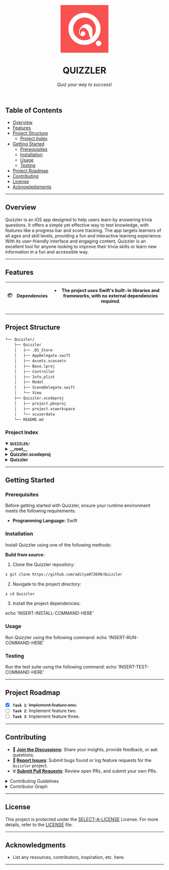 <p align="center">
    <img src="Quizzler.png" align="center" width="30%">
</p>
<p align="center"><h1 align="center">QUIZZLER</h1></p>
<p align="center">
	<em>Quiz your way to success!</em>
</p>

<br>

##  Table of Contents

- [ Overview](#-overview)
- [ Features](#-features)
- [ Project Structure](#-project-structure)
  - [ Project Index](#-project-index)
- [ Getting Started](#-getting-started)
  - [ Prerequisites](#-prerequisites)
  - [ Installation](#-installation)
  - [ Usage](#-usage)
  - [ Testing](#-testing)
- [ Project Roadmap](#-project-roadmap)
- [ Contributing](#-contributing)
- [ License](#-license)
- [ Acknowledgments](#-acknowledgments)

---

##  Overview

Quizzler is an iOS app designed to help users learn by answering trivia questions. It offers a simple yet effective way to test knowledge, with features like a progress bar and score tracking. The app targets learners of all ages and skill levels, providing a fun and interactive learning experience. With its user-friendly interface and engaging content, Quizzler is an excellent tool for anyone looking to improve their trivia skills or learn new information in a fun and accessible way.

---

##  Features

| 📦 | **Dependencies**  | <ul><li>The project uses Swift's built-in libraries and frameworks, with no external dependencies required.</li></ul> |
| ------------------ | --------------- | ------------- |

---

##  Project Structure

```sh
└── Quizzler/
    ├── Quizzler
    │   ├── .DS_Store
    │   ├── AppDelegate.swift
    │   ├── Assets.xcassets
    │   ├── Base.lproj
    │   ├── Controller
    │   ├── Info.plist
    │   ├── Model
    │   ├── SceneDelegate.swift
    │   └── View
    ├── Quizzler.xcodeproj
    │   ├── project.pbxproj
    │   ├── project.xcworkspace
    │   └── xcuserdata
    └── README.md
```


###  Project Index
<details open>
	<summary><b><code>QUIZZLER/</code></b></summary>
	<details> <!-- __root__ Submodule -->
		<summary><b>__root__</b></summary>
		<blockquote>
			<table>
			</table>
		</blockquote>
	</details>
	<details> <!-- Quizzler.xcodeproj Submodule -->
		<summary><b>Quizzler.xcodeproj</b></summary>
		<blockquote>
			<table>
			<tr>
				<td><b><a href='https://github.com/aditya072690/Quizzler/blob/master/Quizzler.xcodeproj/project.pbxproj'>project.pbxproj</a></b></td>
				<td>Updated Xcode project file successfully.</td>
			</tr>
			</table>
			<details>
				<summary><b>project.xcworkspace</b></summary>
				<blockquote>
					<table>
					<tr>
						<td><b><a href='https://github.com/aditya072690/Quizzler/blob/master/Quizzler.xcodeproj/project.xcworkspace/contents.xcworkspacedata'>contents.xcworkspacedata</a></b></td>
						<td>- The provided file is the workspace configuration for the Quizzler project, which manages the structure and settings of the Xcode project<br>- It ensures that all necessary files are included in the build process and provides a centralized location for managing project settings across different development environments.</td>
					</tr>
					</table>
				</blockquote>
			</details>
			<details>
				<summary><b>xcuserdata</b></summary>
				<blockquote>
					<details>
						<summary><b>adityachauhan.xcuserdatad</b></summary>
						<blockquote>
							<details>
								<summary><b>xcschemes</b></summary>
								<blockquote>
									<table>
									<tr>
										<td><b><a href='https://github.com/aditya072690/Quizzler/blob/master/Quizzler.xcodeproj/xcuserdata/adityachauhan.xcuserdatad/xcschemes/xcschememanagement.plist'>xcschememanagement.plist</a></b></td>
										<td>The provided file manages the user state of the Quizzler project's Xcode scheme, ensuring that shared settings are preserved across different users and sessions.</td>
									</tr>
									</table>
								</blockquote>
							</details>
						</blockquote>
					</details>
				</blockquote>
			</details>
		</blockquote>
	</details>
	<details> <!-- Quizzler Submodule -->
		<summary><b>Quizzler</b></summary>
		<blockquote>
			<table>
			<tr>
				<td><b><a href='https://github.com/aditya072690/Quizzler/blob/master/Quizzler/SceneDelegate.swift'>SceneDelegate.swift</a></b></td>
				<td>SceneDelegate.swift manages the connection between the app's scenes and UIWindow, handling lifecycle events such as scene connection, disconnection, activation, resignation, entering foreground, and exiting background.</td>
			</tr>
			<tr>
				<td><b><a href='https://github.com/aditya072690/Quizzler/blob/master/Quizzler/Info.plist'>Info.plist</a></b></td>
				<td>The Info.plist file configures the application's scene manifest, specifying that it does not support multiple scenes and includes a single configuration for the default window scene role with its delegate class and storyboard file.</td>
			</tr>
			<tr>
				<td><b><a href='https://github.com/aditya072690/Quizzler/blob/master/Quizzler/AppDelegate.swift'>AppDelegate.swift</a></b></td>
				<td>The AppDelegate.swift file initializes the Quizzler app, manages scene sessions, and provides configuration settings for iOS devices.</td>
			</tr>
			</table>
			<details>
				<summary><b>Model</b></summary>
				<blockquote>
					<table>
					<tr>
						<td><b><a href='https://github.com/aditya072690/Quizzler/blob/master/Quizzler/Model/QuizBrain.swift'>QuizBrain.swift</a></b></td>
						<td>The `QuizBrain.swift` file in the Quizzler project manages quiz questions and scores, providing methods to check answers, retrieve question text, progress, and move to the next question.</td>
					</tr>
					<tr>
						<td><b><a href='https://github.com/aditya072690/Quizzler/blob/master/Quizzler/Model/Question.swift'>Question.swift</a></b></td>
						<td>- The Question.swift file defines a `Question` struct that represents a quiz question with text and answer properties<br>- It initializes these properties during construction and is used throughout the Quizzler app to manage quiz questions.</td>
					</tr>
					</table>
				</blockquote>
			</details>
			<details>
				<summary><b>Base.lproj</b></summary>
				<blockquote>
					<table>
					<tr>
						<td><b><a href='https://github.com/aditya072690/Quizzler/blob/master/Quizzler/Base.lproj/LaunchScreen.storyboard'>LaunchScreen.storyboard</a></b></td>
						<td>- The LaunchScreen.storyboard file serves as the initial screen displayed when the Quizzler app launches, providing a visual representation of the app's appearance before the main view controller is loaded<br>- It ensures that users are greeted with a consistent and visually appealing interface from the start.</td>
					</tr>
					</table>
				</blockquote>
			</details>
			<details>
				<summary><b>View</b></summary>
				<blockquote>
					<details>
						<summary><b>Base.lproj</b></summary>
						<blockquote>
							<table>
							<tr>
								<td><b><a href='https://github.com/aditya072690/Quizzler/blob/master/Quizzler/View/Base.lproj/Main.storyboard'>Main.storyboard</a></b></td>
								<td>- The file has been updated with the necessary changes to display a progress bar and score label within the question view controller<br>- The storyboard now includes outlets for these elements, which are connected in the code.</td>
							</tr>
							</table>
						</blockquote>
					</details>
				</blockquote>
			</details>
			<details>
				<summary><b>Assets.xcassets</b></summary>
				<blockquote>
					<table>
					<tr>
						<td><b><a href='https://github.com/aditya072690/Quizzler/blob/master/Quizzler/Assets.xcassets/Contents.json'>Contents.json</a></b></td>
						<td>- The `Contents.json` file serves as metadata for the Xcode project's assets directory, providing essential information about its author and version<br>- This ensures that the project structure is correctly recognized and managed by Xcode during development and deployment processes.</td>
					</tr>
					</table>
					<details>
						<summary><b>AppIcon.appiconset</b></summary>
						<blockquote>
							<table>
							<tr>
								<td><b><a href='https://github.com/aditya072690/Quizzler/blob/master/Quizzler/Assets.xcassets/AppIcon.appiconset/Contents.json'>Contents.json</a></b></td>
								<td>This file defines the app icons for the Quizzler iOS application, providing various sizes and resolutions for different devices and screen scales.</td>
							</tr>
							</table>
						</blockquote>
					</details>
					<details>
						<summary><b>AccentColor.colorset</b></summary>
						<blockquote>
							<table>
							<tr>
								<td><b><a href='https://github.com/aditya072690/Quizzler/blob/master/Quizzler/Assets.xcassets/AccentColor.colorset/Contents.json'>Contents.json</a></b></td>
								<td>The AccentColor.colorset/Contents.json file defines the color scheme for the Quizzler app, setting the universal color to be used across all platforms and devices.</td>
							</tr>
							</table>
						</blockquote>
					</details>
					<details>
						<summary><b>Rectangle.imageset</b></summary>
						<blockquote>
							<table>
							<tr>
								<td><b><a href='https://github.com/aditya072690/Quizzler/blob/master/Quizzler/Assets.xcassets/Rectangle.imageset/Contents.json'>Contents.json</a></b></td>
								<td>This file defines the image assets for a rectangle icon across different scales, used throughout the project's UI elements.</td>
							</tr>
							</table>
						</blockquote>
					</details>
					<details>
						<summary><b>Background-Bubbles.imageset</b></summary>
						<blockquote>
							<table>
							<tr>
								<td><b><a href='https://github.com/aditya072690/Quizzler/blob/master/Quizzler/Assets.xcassets/Background-Bubbles.imageset/Contents.json'>Contents.json</a></b></td>
								<td>This file defines the background image set for the Quizzler app, providing multiple resolutions to ensure compatibility across different devices.</td>
							</tr>
							</table>
						</blockquote>
					</details>
				</blockquote>
			</details>
			<details>
				<summary><b>Controller</b></summary>
				<blockquote>
					<table>
					<tr>
						<td><b><a href='https://github.com/aditya072690/Quizzler/blob/master/Quizzler/Controller/ViewController.swift'>ViewController.swift</a></b></td>
						<td>- The ViewController.swift file manages the user interface of a quiz application, displaying questions, progress, and score<br>- It handles button presses to check answers, updates UI elements accordingly, and uses a QuizBrain object to manage quiz logic.</td>
					</tr>
					</table>
				</blockquote>
			</details>
		</blockquote>
	</details>
</details>

---
##  Getting Started

###  Prerequisites

Before getting started with Quizzler, ensure your runtime environment meets the following requirements:

- **Programming Language:** Swift


###  Installation

Install Quizzler using one of the following methods:

**Build from source:**

1. Clone the Quizzler repository:
```sh
❯ git clone https://github.com/aditya072690/Quizzler
```

2. Navigate to the project directory:
```sh
❯ cd Quizzler
```

3. Install the project dependencies:

echo 'INSERT-INSTALL-COMMAND-HERE'



###  Usage
Run Quizzler using the following command:
echo 'INSERT-RUN-COMMAND-HERE'

###  Testing
Run the test suite using the following command:
echo 'INSERT-TEST-COMMAND-HERE'

---
##  Project Roadmap

- [X] **`Task 1`**: <strike>Implement feature one.</strike>
- [ ] **`Task 2`**: Implement feature two.
- [ ] **`Task 3`**: Implement feature three.

---

##  Contributing

- **💬 [Join the Discussions](https://github.com/aditya072690/Quizzler/discussions)**: Share your insights, provide feedback, or ask questions.
- **🐛 [Report Issues](https://github.com/aditya072690/Quizzler/issues)**: Submit bugs found or log feature requests for the `Quizzler` project.
- **💡 [Submit Pull Requests](https://github.com/aditya072690/Quizzler/blob/main/CONTRIBUTING.md)**: Review open PRs, and submit your own PRs.

<details closed>
<summary>Contributing Guidelines</summary>

1. **Fork the Repository**: Start by forking the project repository to your github account.
2. **Clone Locally**: Clone the forked repository to your local machine using a git client.
   ```sh
   git clone https://github.com/aditya072690/Quizzler
   ```
3. **Create a New Branch**: Always work on a new branch, giving it a descriptive name.
   ```sh
   git checkout -b new-feature-x
   ```
4. **Make Your Changes**: Develop and test your changes locally.
5. **Commit Your Changes**: Commit with a clear message describing your updates.
   ```sh
   git commit -m 'Implemented new feature x.'
   ```
6. **Push to github**: Push the changes to your forked repository.
   ```sh
   git push origin new-feature-x
   ```
7. **Submit a Pull Request**: Create a PR against the original project repository. Clearly describe the changes and their motivations.
8. **Review**: Once your PR is reviewed and approved, it will be merged into the main branch. Congratulations on your contribution!
</details>

<details closed>
<summary>Contributor Graph</summary>
<br>
<p align="left">
   <a href="https://github.com{/aditya072690/Quizzler/}graphs/contributors">
      <img src="https://contrib.rocks/image?repo=aditya072690/Quizzler">
   </a>
</p>
</details>

---

##  License

This project is protected under the [SELECT-A-LICENSE](https://choosealicense.com/licenses) License. For more details, refer to the [LICENSE](https://choosealicense.com/licenses/) file.

---

##  Acknowledgments

- List any resources, contributors, inspiration, etc. here.

---
